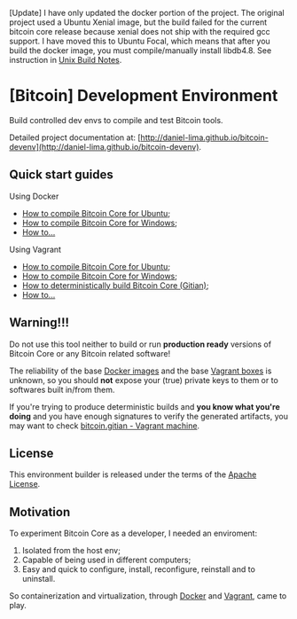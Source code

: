[Update]
I have only updated the docker portion of the project. The original project used a Ubuntu Xenial image, but the build failed for the current bitcoin core release because xenial does not ship with the required gcc support. I have moved this to Ubuntu Focal, which means that after you build the docker image, you must compile/manually install libdb4.8. See instruction in [Unix Build Notes](https://github.com/bitcoin/bitcoin/blob/master/doc/build-unix.md). 


[Bitcoin] Development Environment
========

Build controlled dev envs to compile and test Bitcoin tools.

Detailed project documentation at: [http://daniel-lima.github.io/bitcoin-devenv](http://daniel-lima.github.io/bitcoin-devenv).


Quick start guides
--------

Using Docker

- [How to compile Bitcoin Core for Ubuntu](http://daniel-lima.github.io/bitcoin-devenv/docker/how-to/compile-bitcoin-core-for-ubuntu);
- [How to compile Bitcoin Core for Windows](http://daniel-lima.github.io/bitcoin-devenv/docker/how-to/compile-bitcoin-core-for-windows);
- [How to...](http://daniel-lima.github.io/bitcoin-devenv/docker)

Using Vagrant

- [How to compile Bitcoin Core for Ubuntu](http://daniel-lima.github.io/bitcoin-devenv/vagrant/how-to/compile-bitcoin-core-for-ubuntu);
- [How to compile Bitcoin Core for Windows](http://daniel-lima.github.io/bitcoin-devenv/vagrant/how-to/compile-bitcoin-core-for-windows);
- [How to deterministically build Bitcoin Core (Gitian)](http://daniel-lima.github.io/bitcoin-devenv/vagrant/how-to/deterministically-build-bitcoin-core);
- [How to...](http://daniel-lima.github.io/bitcoin-devenv/vagrant)


Warning!!!
--------

Do not use this tool neither to build or run **production ready** versions of Bitcoin Core or any Bitcoin related software!

The reliability of the base [Docker images](https://hub.docker.com/) and the base [Vagrant boxes](https://app.vagrantup.com/boxes/search) is unknown, so you should **not** expose your (true) private keys to them or to softwares built in/from them.

If you're trying to produce deterministic builds and **you know what you're doing** and you have enough signatures to verify the generated artifacts, you may want to check [bitcoin.gitian - Vagrant machine](http://daniel-lima.github.io/bitcoin-devenv/vagrant/how-to/deterministically-build-bitcoin-core).


License
--------

This environment builder is released under the terms of the [Apache License](LICENSE).


Motivation
--------

To experiment Bitcoin Core as a developer, I needed an enviroment:

1. Isolated from the host env;
2. Capable of being used in different computers;
3. Easy and quick to configure, install, reconfigure, reinstall and to uninstall.

So containerization and virtualization, through [Docker](https://www.docker.com/) and [Vagrant](https://www.vagrantup.com/), came to play.
